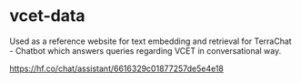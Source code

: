 # vcet-data

Used as a reference website for text embedding and retrieval for TerraChat - Chatbot which answers queries regarding VCET in conversational way.

https://hf.co/chat/assistant/6616329c01877257de5e4e18
